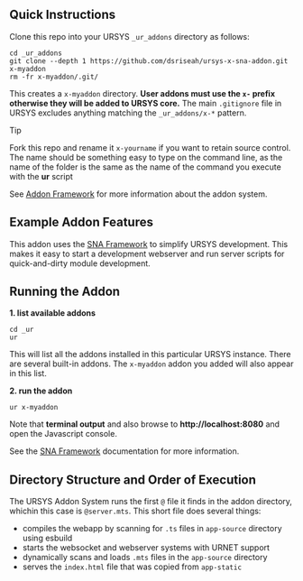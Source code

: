 ## Quick Instructions

Clone this repo into your URSYS `_ur_addons` directory as follows:
```
cd _ur_addons
git clone --depth 1 https://github.com/dsriseah/ursys-x-sna-addon.git x-myaddon
rm -fr x-myaddon/.git/
```
This creates a `x-myaddon` directory. **User addons must use the `x-` prefix otherwise they will be added to URSYS core.** The main `.gitignore` file in URSYS excludes anything matching the `_ur_addons/x-*` pattern.

> [!TIP]
> Fork this repo and rename it `x-yourname` if you want to retain source control. The name should be something easy to type on the command line, as the name of the folder is the same as the name of the command you execute with the **ur** script

See [Addon Framework](https://github.com/dsriseah/ursys/wiki/URSYS-Addons-Framework) for more information about the addon system.

## Example Addon Features

This addon uses the [SNA Framework](https://github.com/dsriseah/ursys/wiki/Overview-of-SNA) to simplify URSYS development. This makes it easy to start a development webserver and run server scripts for quick-and-dirty module development.

## Running the Addon

**1. list available addons**
```
cd _ur
ur
```
This will list all the addons installed in this particular URSYS instance. There are several built-in addons. The `x-myaddon` addon you added will also appear in this list.

**2. run the addon**
```
ur x-myaddon
```
Note that **terminal output** and also browse to **http://localhost:8080** and open the Javascript console.

See the [SNA Framework](https://github.com/dsriseah/ursys/wiki/Overview-of-SNA) documentation for more information.

## Directory Structure and Order of Execution

The URSYS Addon System runs the first `@` file it finds in the addon directory, whichin this case is `@server.mts`. This short file does several things:
* compiles the webapp by scanning for `.ts` files in `app-source` directory using esbuild
* starts the websocket and webserver systems with URNET support
* dynamically scans and loads `.mts` files in the `app-source` directory 
* serves the `index.html` file that was copied from `app-static`




